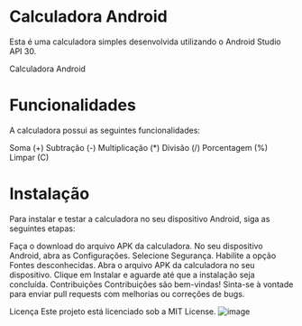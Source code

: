 # Calculadora Android
Esta é uma calculadora simples desenvolvida utilizando o Android Studio API 30.

Calculadora Android

# Funcionalidades
A calculadora possui as seguintes funcionalidades:

Soma (+)
Subtração (-)
Multiplicação (*)
Divisão (/)
Porcentagem (%)
Limpar (C)

# Instalação
Para instalar e testar a calculadora no seu dispositivo Android, siga as seguintes etapas:

Faça o download do arquivo APK da calculadora.
No seu dispositivo Android, abra as Configurações.
Selecione Segurança.
Habilite a opção Fontes desconhecidas.
Abra o arquivo APK da calculadora no seu dispositivo.
Clique em Instalar e aguarde até que a instalação seja concluída.
Contribuições
Contribuições são bem-vindas! Sinta-se à vontade para enviar pull requests com melhorias ou correções de bugs.

Licença
Este projeto está licenciado sob a MIT License.
![image](https://user-images.githubusercontent.com/62069087/231905765-7ac8cbdf-0da1-4c1f-8f6d-e9539c16e9e6.png)
